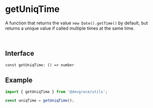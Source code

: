 # getUniqTime

A function that returns the value `new Date().getTime()` by default, but returns a unique value if called multiple times at the same time.


<br />

## Interface
```tsx
const getUniqTime: () => number
```

## Example
```ts
import { getUniqTime } from '@devgrace/utils';

const uniqTime = getUniqTime();
```